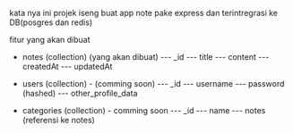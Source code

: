 kata nya ini projek iseng buat app note pake express dan terintregrasi ke DB(posgres dan redis)

fitur yang akan dibuat 

-  notes (collection) (yang akan dibuat)
--- _id
--- title
--- content
--- createdAt
--- updatedAt

- users (collection) - (comming soon)
--- _id
--- username
--- password (hashed)
--- other_profile_data

- categories (collection) - comming soon
--- _id
--- name
--- notes (referensi ke notes)